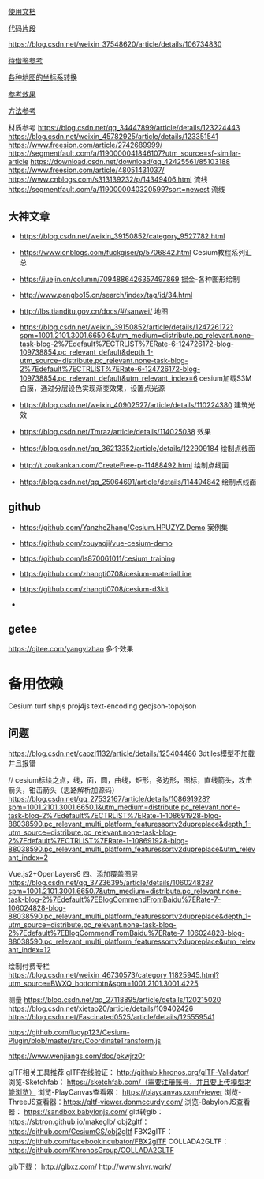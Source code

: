 [使用文档](https://panjiachen.github.io/vue-element-admin-site/zh/)

[代码片段](https://highlightjs.org/?snippet=6&style=0)


https://blog.csdn.net/weixin_37548620/article/details/106734830

[待借鉴参考](https://blog.csdn.net/weixin_39150852/article/details/124126031)


[各种地图的坐标系转换](https://www.npmjs.com/package/gcoord)

[参考效果](https://blog.csdn.net/weixin_45782925/article/details/123269490)

[方法参考](https://www.jianshu.com/nb/35513242)

材质参考
https://blog.csdn.net/qq_34447899/article/details/123224443
https://blog.csdn.net/weixin_45782925/article/details/123351541
https://www.freesion.com/article/2742689999/
https://segmentfault.com/a/1190000041846107?utm_source=sf-similar-article
https://download.csdn.net/download/qq_42425561/85103188
https://www.freesion.com/article/48051431037/
https://www.cnblogs.com/s313139232/p/14349406.html  流线
https://segmentfault.com/a/1190000040320599?sort=newest 流线


## 大神文章

* https://blog.csdn.net/weixin_39150852/category_9527782.html
* https://www.cnblogs.com/fuckgiser/p/5706842.html  Cesium教程系列汇总 
* https://juejin.cn/column/7094886426357497869 掘金-各种图形绘制
* http://www.pangbo15.cn/search/index/tag/id/34.html
* http://lbs.tianditu.gov.cn/docs/#/sanwei/ 地图
* https://blog.csdn.net/weixin_39150852/article/details/124726172?spm=1001.2101.3001.6650.6&utm_medium=distribute.pc_relevant.none-task-blog-2%7Edefault%7ECTRLIST%7ERate-6-124726172-blog-109738854.pc_relevant_default&depth_1-utm_source=distribute.pc_relevant.none-task-blog-2%7Edefault%7ECTRLIST%7ERate-6-124726172-blog-109738854.pc_relevant_default&utm_relevant_index=6  cesium加载S3M白膜，通过分层设色实现渐变效果，设置点光源

* https://blog.csdn.net/weixin_40902527/article/details/110224380  建筑光效

* https://blog.csdn.net/Tmraz/article/details/114025038 效果
* https://blog.csdn.net/qq_36213352/article/details/122909184 绘制点线面
* http://t.zoukankan.com/CreateFree-p-11488492.html 绘制点线面
* https://blog.csdn.net/qq_25064691/article/details/114494842 绘制点线面

## github
* https://github.com/YanzheZhang/Cesium.HPUZYZ.Demo 案例集
* https://github.com/zouyaoji/vue-cesium-demo
* https://github.com/ls870061011/cesium_training
* https://github.com/zhangti0708/cesium-materialLine
* https://github.com/zhangti0708/cesium-d3kit


* 

## getee
https://gitee.com/yangyizhao  多个效果

# 备用依赖
Cesium
turf
shpjs
proj4js
text-encoding
geojson-topojson

## 问题
https://blog.csdn.net/caozl1132/article/details/125404486 3dtiles模型不加载 并且报错


// cesium标绘之点，线，面，圆，曲线，矩形，多边形，图标，直线箭头，攻击箭头，钳击箭头（思路解析加源码）
https://blog.csdn.net/qq_27532167/article/details/108691928?spm=1001.2101.3001.6650.1&utm_medium=distribute.pc_relevant.none-task-blog-2%7Edefault%7ECTRLIST%7ERate-1-108691928-blog-88038590.pc_relevant_multi_platform_featuressortv2dupreplace&depth_1-utm_source=distribute.pc_relevant.none-task-blog-2%7Edefault%7ECTRLIST%7ERate-1-108691928-blog-88038590.pc_relevant_multi_platform_featuressortv2dupreplace&utm_relevant_index=2



Vue.js2+OpenLayers6 四、添加覆盖图层
https://blog.csdn.net/qq_37236395/article/details/106024828?spm=1001.2101.3001.6650.7&utm_medium=distribute.pc_relevant.none-task-blog-2%7Edefault%7EBlogCommendFromBaidu%7ERate-7-106024828-blog-88038590.pc_relevant_multi_platform_featuressortv2dupreplace&depth_1-utm_source=distribute.pc_relevant.none-task-blog-2%7Edefault%7EBlogCommendFromBaidu%7ERate-7-106024828-blog-88038590.pc_relevant_multi_platform_featuressortv2dupreplace&utm_relevant_index=12


绘制付费专栏
https://blog.csdn.net/weixin_46730573/category_11825945.html?utm_source=BWXQ_bottombtn&spm=1001.2101.3001.4225

测量
https://blog.csdn.net/qq_27118895/article/details/120215020
https://blog.csdn.net/xietao20/article/details/109402426
https://blog.csdn.net/Fascinated0525/article/details/125559541

https://github.com/luoyp123/Cesium-Plugin/blob/master/src/CoordinateTransform.js



https://www.wenjiangs.com/doc/pkwjrz0r


glTF相关工具推荐
glTF在线验证： http://github.khronos.org/glTF-Validator/
浏览-Sketchfab： https://sketchfab.com/（需要注册账号，并且要上传模型才能浏览）
浏览-PlayCanvas查看器： https://playcanvas.com/viewer
浏览-ThreeJS查看器：https://gltf-viewer.donmccurdy.com/
浏览-BabylonJS查看器： https://sandbox.babylonjs.com/
gltf转glb： https://sbtron.github.io/makeglb/
obj2gltf： https://github.com/CesiumGS/obj2gltf
FBX2glTF： https://github.com/facebookincubator/FBX2glTF
COLLADA2GLTF： https://github.com/KhronosGroup/COLLADA2GLTF


glb下载：
http://glbxz.com/
http://www.shvr.work/